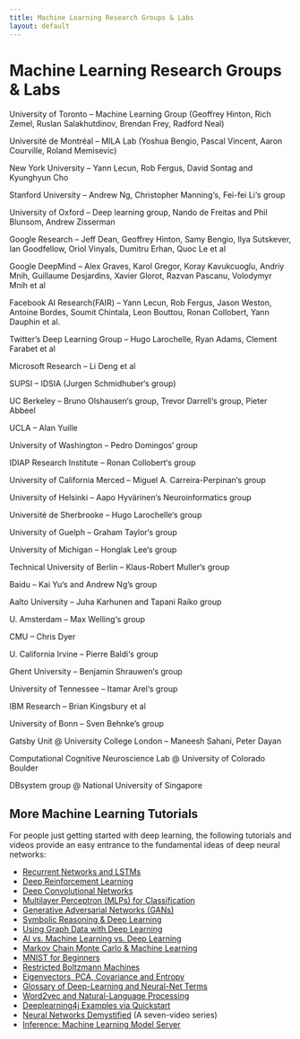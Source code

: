```yaml
---
title: Machine Learning Research Groups & Labs
layout: default
---
```


# Machine Learning Research Groups & Labs

University of Toronto – Machine Learning Group (Geoffrey Hinton, Rich Zemel, Ruslan Salakhutdinov, Brendan Frey, Radford Neal)

Université de Montréal –  MILA Lab (Yoshua Bengio, Pascal Vincent, Aaron Courville, Roland Memisevic)

New York University – Yann Lecun, Rob Fergus, David Sontag and Kyunghyun Cho

Stanford University – Andrew Ng, Christopher Manning‘s, Fei-fei Li‘s group

University of Oxford – Deep learning group,  Nando de Freitas and Phil Blunsom, Andrew Zisserman

Google Research – Jeff Dean, Geoffrey Hinton, Samy Bengio, Ilya Sutskever, Ian Goodfellow, Oriol Vinyals, Dumitru Erhan, Quoc Le et al

Google DeepMind – Alex Graves, Karol Gregor, Koray Kavukcuoglu, Andriy Mnih, Guillaume Desjardins, Xavier Glorot, Razvan Pascanu, Volodymyr Mnih et al

Facebook AI Research(FAIR) – Yann Lecun, Rob Fergus, Jason Weston, Antoine Bordes, Soumit Chintala, Leon Bouttou, Ronan Collobert, Yann Dauphin et al.

Twitter’s Deep Learning Group – Hugo Larochelle, Ryan Adams, Clement Farabet et al

Microsoft Research – Li Deng et al

SUPSI – IDSIA (Jurgen Schmidhuber‘s group)

UC Berkeley – Bruno Olshausen‘s group, Trevor Darrell‘s group, Pieter Abbeel

UCLA – Alan Yuille

University of Washington – Pedro Domingos‘ group

IDIAP Research Institute – Ronan Collobert‘s group

University of California Merced – Miguel A. Carreira-Perpinan‘s group

University of Helsinki – Aapo Hyvärinen‘s Neuroinformatics group

Université de Sherbrooke – Hugo Larochelle‘s group

University of Guelph – Graham Taylor‘s group

University of Michigan – Honglak Lee‘s group

Technical University of Berlin – Klaus-Robert Muller‘s group

Baidu – Kai Yu‘s and Andrew Ng’s group

Aalto University – Juha Karhunen and Tapani Raiko group

U. Amsterdam – Max Welling‘s group

CMU – Chris Dyer

U. California Irvine – Pierre Baldi‘s group

Ghent University – Benjamin Shrauwen‘s group

University of Tennessee – Itamar Arel‘s group

IBM Research – Brian Kingsbury et al

University of Bonn – Sven Behnke’s group

Gatsby Unit @ University College London – Maneesh Sahani, Peter Dayan

Computational Cognitive Neuroscience Lab @ University of Colorado Boulder

DBsystem group @ National University of Singapore

## <a name="intro">More Machine Learning Tutorials</a>

For people just getting started with deep learning, the following tutorials and videos provide an easy entrance to the fundamental ideas of deep neural networks:

* [Recurrent Networks and LSTMs](./lstm.html)
* [Deep Reinforcement Learning](./deepreinforcementlearning.html)
* [Deep Convolutional Networks](./convolutionalnets.html)
* [Multilayer Perceptron (MLPs) for Classification](./multilayerperceptron.html)
* [Generative Adversarial Networks (GANs)](./generative-adversarial-network.html)
* [Symbolic Reasoning & Deep Learning](./symbolicreasoning.html)
* [Using Graph Data with Deep Learning](./graphdata.html)
* [AI vs. Machine Learning vs. Deep Learning](./ai-machinelearning-deeplearning.html)
* [Markov Chain Monte Carlo & Machine Learning](/markovchainmontecarlo.html)
* [MNIST for Beginners](./mnist-for-beginners.html)
* [Restricted Boltzmann Machines](./restrictedboltzmannmachine.html)
* [Eigenvectors, PCA, Covariance and Entropy](./eigenvector.html)
* [Glossary of Deep-Learning and Neural-Net Terms](./glossary.html)
* [Word2vec and Natural-Language Processing](./word2vec.html)
* [Deeplearning4j Examples via Quickstart](./quickstart.html)
* [Neural Networks Demystified](https://www.youtube.com/watch?v=bxe2T-V8XRs) (A seven-video series)
* [Inference: Machine Learning Model Server](./modelserver.html)
